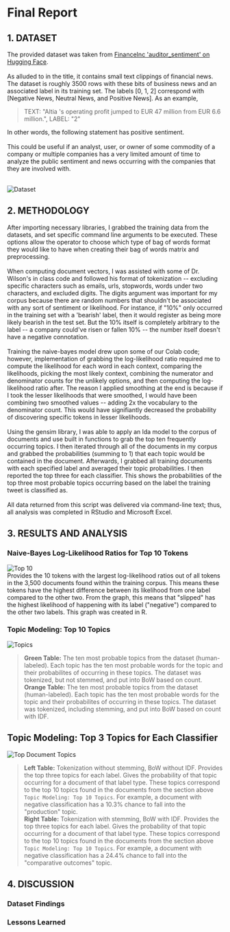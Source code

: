 # Final Report

## 1. DATASET
The provided dataset was taken from [FinanceInc 'auditor_sentiment' on Hugging Face](https://huggingface.co/datasets/zeroshot/twitter-financial-news-sentiment). 
<br></br>
As alluded to in the title, it contains small text clippings of financial news. The dataset is roughly 3500 rows with these bits of business news and an associated label in its training set. The labels [0, 1, 2] correspond with [Negative News, Neutral News, and Positive News]. As an example, 
>TEXT: "Altia 's operating profit jumped to EUR 47 million from EUR 6.6 million.", LABEL: "2"

In other words, the following statement has positive sentiment.
<br></br>
This could be useful if an analyst, user, or owner of some commodity of a company or multiple companies has a very limited amount of time to analyze the public sentiment and news occurring with the companies that they are involved with. 
<br></br>

![Dataset](https://github.com/brandonowens24/NLP_HW1/blob/main/images/Dataset.png)


## 2. METHODOLOGY
After importing necessary libraries, I grabbed the training data from the datasets, and set specific command line arguments to be executed. These options allow the operator to choose which type of bag of words format they would like to have when creating their bag of words matrix and preprocessing. 
<br></br>
When computing document vectors, I was assisted with some of Dr. Wilson's in class code and followed his format of tokenization -- excluding specific characters such as emails, urls, stopwords, words under two characters, and excluded digits. The digits argument was important for my corpus because there are random numbers that shouldn't be associated with any sort of sentiment or likelihood. For instance, if "10%" only occurred in the training set with a 'bearish' label, then it would register as being more likely bearish in the test set. But the 10% itself is completely arbitrary to the label -- a company could've risen or fallen 10% -- the number itself doesn't have a negative connotation. 
<br></br>
Training the naive-bayes model drew upon some of our Colab code; however, implementation of grabbing the log-likelihood ratio required me to compute the likelihood for each word in each context, comparing the likelihoods, picking the most likely context, combining the numerator and denominator counts for the unlikely options, and then computing the log-likelihood ratio after. The reason I applied smoothing at the end is because if I took the lesser likelihoods that were smoothed, I would have been combining two smoothed values -- adding 2x the vocabulary to the denominator count. This would have signifiantly decreased the probability of discovering specific tokens in lesser likelihoods. 
<br></br>
Using the gensim library, I was able to apply an lda model to the corpus of documents and use built in functions to grab the top ten frequently occurring topics. I then iterated through all of the documents in my corpus and grabbed the probabilities (summing to 1) that each topic would be contained in the document. Afterwards, I grabbed all training documents with each specified label and averaged their topic probabilities. I then reported the top three for each classifier. This shows the probabilities of the top three most probable topics occurring based on the label the training tweet is classified as. 
<br></br>
All data returned from this script was delivered via command-line text; thus, all analysis was completed in RStudio and Microsoft Excel.

## 3. RESULTS AND ANALYSIS
### Naive-Bayes Log-Likelihood Ratios for Top 10 Tokens
![Top 10](https://github.com/brandonowens24/NLP_HW1/blob/main/images/Top_llrs.png)<br>
Provides the 10 tokens with the largest log-likelihood ratios out of all tokens in the 3,500 documents found within the training corpus. This means these tokens have the highest difference between its likelihood from one label compared to the other two. From the graph, this means that "slipped" has the highest likelihood of happening with its label ("negative") compared to the other two labels. This graph was created in R.

### Topic Modeling: Top 10 Topics 
![Topics](https://github.com/brandonowens24/NLP_HW1/blob/main/images/Topics.png)<br>
> **Green Table:** The ten most probable topics from the dataset (human-labeled). Each topic has the ten most probable words for the topic and their probabilites of occurring in these topics. The dataset was tokenized, but not stemmed, and put into BoW based on count. <br>
> **Orange Table:** The ten most probable topics from the dataset (human-labeled). Each topic has the ten most probable words for the topic and their probabilites of occurring in these topics. The dataset was tokenized, including stemming, and put into BoW based on count with IDF. 

## Topic Modeling: Top 3 Topics for Each Classifier
![Top Document Topics](https://github.com/brandonowens24/NLP_HW1/blob/main/images/TopDocTopics.png)<br>
>**Left Table:** Tokenization without stemming, BoW without IDF. Provides the top three topics for each label. Gives the probability of that topic occurring for a document of that label type. These topics correspond to the top 10 topics found in the documents from the section above `Topic Modeling: Top 10 Topics`. For example, a document with negative classification has a 10.3% chance to fall into the "production" topic. <br>
>**Right Table:** Tokenization with stemming, BoW with IDF. Provides the top three topics for each label. Gives the probability of that topic occurring for a document of that label type. These topics correspond to the top 10 topics found in the documents from the section above `Topic Modeling: Top 10 Topics`. For example, a document with negative classification has a 24.4% chance to fall into the "comparative outcomes" topic.

## 4. DISCUSSION

### Dataset Findings

### Lessons Learned
